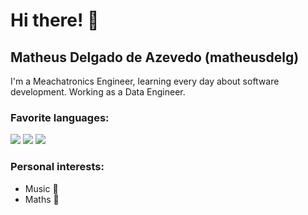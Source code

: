 # Hi there! 👋
## Matheus Delgado de Azevedo (matheusdelg)

I'm a Meachatronics Engineer, learning every day about software development. Working as a Data Engineer.

### Favorite languages:
<img src="https://img.shields.io/badge/Python-3776AB?style=for-the-badge&logo=python&logoColor=white"></img> 
<img src="https://img.shields.io/badge/JavaScript-F7DF1E?style=for-the-badge&logo=javascript&logoColor=black"></img>
<img src="https://img.shields.io/badge/PHP-777BB4?style=for-the-badge&logo=php&logoColor=white"></img>

### Personal interests:
- Music 🎸
- Maths 🧮
